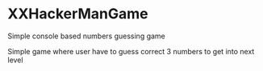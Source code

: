 # XXHackerManGame
Simple console based numbers guessing game

Simple game where user have to guess correct 3 numbers to get into next level
